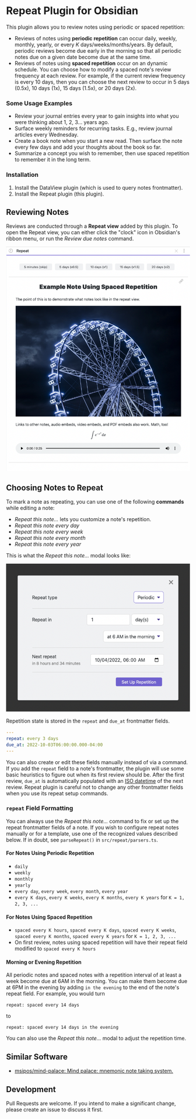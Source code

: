 # Repeat Plugin for Obsidian

This plugin allows you to review notes using periodic or spaced repetition:

*   Reviews of notes using **periodic repetition** can occur daily, weekly, monthly, yearly, or every _K_  days/weeks/months/years. By default, periodic reviews become due early in the morning so that all periodic notes due on a given date become due at the same time.
*   Reviews of notes using **spaced repetition** occur on an dynamic schedule. You can choose how to modify a spaced note's review frequency at each review. For example, if the current review frequency is every 10 days, then you can choose the next review to occur in 5 days (0.5x), 10 days (1x), 15 days (1.5x), or 20 days (2x).

### Some Usage Examples

*   Review your journal entries every year to gain insights into what you were thinking about 1, 2, 3... years ago.
*   Surface weekly reminders for recurring tasks. E.g., review journal articles every Wednesday.
*   Create a book note when you start a new read. Then surface the note every few days and add your thoughts about the book so far.
*   Summarize a concept you wish to remember, then use spaced repetition to remember it in the long term.

### Installation

1.  Install the DataView plugin (which is used to query notes frontmatter).
2.  Install the Repeat plugin (this plugin).

## Reviewing Notes

Reviews are conducted through a **Repeat view** added by this plugin. To open the Repeat view, you can either click the "clock" icon in Obsidian's ribbon menu, or run the _Review due notes_ command.

![A demonstration of Repeat Plugin's note reviews](./images/repeat-view.png)

## Choosing Notes to Repeat

To mark a note as repeating, you can use one of the following **commands** while editing a note:

*   _Repeat this note..._ lets you customize a note's repetition.
*   _Repeat this note every day_
*   _Repeat this note every week_
*   _Repeat this note every month_
*   _Repeat this note every year_

This is what the _Repeat this note..._ modal looks like:

![The "Repeat this note..." modal](./images/modal.png)

Repetition state is stored in the `repeat` and `due_at` frontmatter fields.

```yaml
---
repeat: every 3 days
due_at: 2022-10-03T06:00:00.000-04:00
---
```

You can also create or edit these fields manually instead of via a command. If you add the `repeat` field to a note's frontmatter, the plugin will use some basic heuristics to figure out when its first review should be. After the first review, `due_at` is automatically populated with an [ISO datetime](https://github.com/moment/luxon/blob/master/docs/parsing.md#iso-8601) of the next review. Repeat plugin is careful not to change any other frontmatter fields when you use its repeat setup commands.

### `repeat` Field Formatting

You can always use the _Repeat this note..._ command to fix or set up the repeat frontmatter fields of a note. If you wish to configure repeat notes manually or for a template, use one of the recognized values described below. If in doubt, see `parseRepeat()` in `src/repeat/parsers.ts`.
#### For **Notes Using Periodic Repetition**

*   `daily`
*   `weekly`
*   `monthly`
*   `yearly`
*   `every day`, `every week`, `every month`, `every year`
*   `every K days`, `every K weeks`, `every K months`, `every K years` for `K = 1, 2, 3, ...`

#### For **Notes Using Spaced Repetition**

*   `spaced every K hours`, `spaced every K days`, `spaced every K weeks`, `spaced every K months`, `spaced every K years` for `K = 1, 2, 3, ...`
*   On first review, notes using spaced repetition will have their repeat field modified to `spaced every K hours`

#### Morning or Evening Repetition

All periodic notes and spaced notes with a repetition interval of at least
a week become due at 6AM in the morning. You can make them become due at 6PM
in the evening by adding `in the evening` to the end of the note's repeat field.
For example, you would turn

```
repeat: spaced every 14 days
```

to

```
repeat: spaced every 14 days in the evening
```

You can also use the _Repeat this note..._ modal to adjust the repetition time.


## Similar Software

* [msipos/mind-palace: Mind palace: mnemonic note taking system.](https://github.com/msipos/mind-palace)

## Development

Pull Requests are welcome. If you intend to make a significant change, please create an issue to discuss it first.
